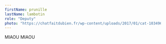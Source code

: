 ```yaml
---
firstName: prunille
lastName: lambotin
role: "Deputy"
photo: "https://chatfaitdubien.fr/wp-content/uploads/2017/01/cat-1034961_960_720.jpg"
---
```

MIAOU MIAOU